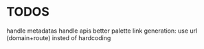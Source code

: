 # TODOS

handle metadatas
handle apis better
palette link generation: use url (domain+route) insted of hardcoding
